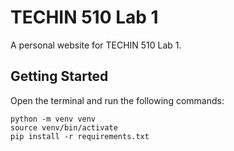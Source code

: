 # TECHIN 510 Lab 1

A personal website for TECHIN 510 Lab 1.

## Getting Started

Open the terminal and run the following commands:

```
python -m venv venv
source venv/bin/activate
pip install -r requirements.txt
```